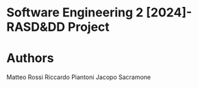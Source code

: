 # Software Engineering 2 [2024]- RASD&amp;DD Project

# Authors
Matteo Rossi
Riccardo Piantoni
Jacopo Sacramone
